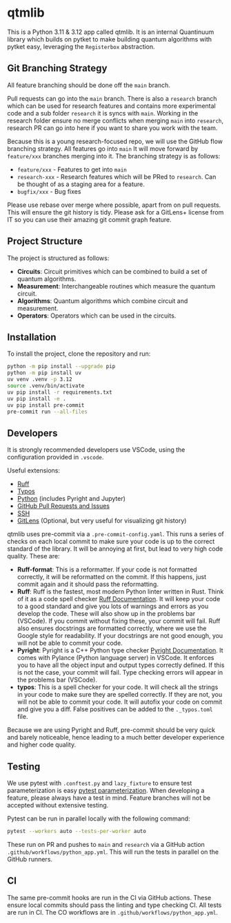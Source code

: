 # qtmlib

This is a Python 3.11 & 3.12 app called qtmlib. It is an internal Quantinuum library which builds on pytket to make building quantum algorithms with pytket easy, leveraging the `Registerbox` abstraction.

## Git Branching Strategy

All feature branching should be done off the `main` branch.

Pull requests can go into the `main` branch. There is also a `research` branch which can be used for research features and contains more experimental code and a sub folder `research` it is syncs with `main`. Working in the research folder ensure no merge conflicts when merging `main` into `research`, research PR can go into here if you want to share you work with the team.

Because this is a young research-focused repo, we will use the GitHub flow branching strategy. All features go into `main` It will move forward by `feature/xxx` branches merging into it. The branching strategy is as follows:

- `feature/xxx` - Features to get into `main`
- `research-xxx` - Research features which will be PRed to `research`. Can be thought of as a staging area for a feature.
- `bugfix/xxx` - Bug fixes

Please use rebase over merge where possible, apart from on pull requests. This will ensure the git history is tidy. Please ask for a GitLens+ license from IT so you can use their amazing git commit graph feature.

## Project Structure

The project is structured as follows:

- **Circuits**: Circuit primitives which can be combined to build a set of quantum algorithms.
- **Measurement**: Interchangeable routines which measure the quantum circuit.
- **Algorithms**: Quantum algorithms which combine circuit and measurement.
- **Operators**: Operators which can be used in the circuits.

## Installation

To install the project, clone the repository and run:

```sh
python -m pip install --upgrade pip
python -m pip install uv
uv venv .venv -p 3.12
source .venv/bin/activate
uv pip install -r requirements.txt
uv pip install -e .
uv pip install pre-commit
pre-commit run --all-files
```

## Developers

It is strongly recommended developers use VSCode, using the configuration provided in `.vscode`.

Useful extensions:

- [Ruff](https://marketplace.visualstudio.com/items?itemName=charliermarsh.ruff)
- [Typos](https://marketplace.visualstudio.com/items?itemName=streetsidesoftware.code-spell-checker)
- [Python](https://marketplace.visualstudio.com/items?itemName=ms-python.python) (includes Pyright and Jupyter)
- [GitHub Pull Requests and Issues](https://marketplace.visualstudio.com/items?itemName=GitHub.vscode-pull-request-github)
- [SSH](https://marketplace.visualstudio.com/items?itemName=ms-vscode-remote.remote-ssh)
- [GitLens](https://marketplace.visualstudio.com/items?itemName=eamodio.gitlens) (Optional, but very useful for visualizing git history)

qtmlib uses pre-commit via a `.pre-commit-config.yaml`. This runs a series of checks on each local commit to make sure your code is up to the correct standard of the library. It will be annoying at first, but lead to very high code quality. These are:

- **Ruff-format**: This is a reformatter. If your code is not formatted correctly, it will be reformatted on the commit. If this happens, just commit again and it should pass the reformatting.
- **Ruff**: Ruff is the fastest, most modern Python linter written in Rust. Think of it as a code spell checker [Ruff Documentation](https://beta.ruff.rs/docs/). It will keep your code to a good standard and give you lots of warnings and errors as you develop the code. These will also show up in the problems bar (VSCode). If you commit without fixing these, your commit will fail. Ruff also ensures docstrings are formatted correctly, where we use the Google style for readability. If your docstrings are not good enough, you will not be able to commit your code.
- **Pyright**: Pyright is a C++ Python type checker [Pyright Documentation](https://microsoft.github.io/pyright/#/). It comes with Pylance (Python language server) in VSCode. It enforces you to have all the object input and output types correctly defined. If this is not the case, your commit will fail. Type checking errors will appear in the problems bar (VSCode).
- **typos**: This is a spell checker for your code. It will check all the strings in your code to make sure they are spelled correctly. If they are not, you will not be able to commit your code. It will autofix your code on commit and give you a diff. False positives can be added to the `._typos.toml` file.

Because we are using Pyright and Ruff, pre-commit should be very quick and barely noticeable, hence leading to a much better developer experience and higher code quality.

## Testing

We use pytest with `.conftest.py` and `lazy_fixture` to ensure test parameterization is easy [pytest parameterization](https://docs.pytest.org/en/7.3.x/how-to/parametrize.html). When developing a feature, please always have a test in mind. Feature branches will not be accepted without extensive testing.

Pytest can be run in parallel locally with the following command:

```sh
pytest --workers auto --tests-per-worker auto
```

These run on PR and pushes to `main` and `research` via a GitHub action `.github/workflows/python_app.yml`. This will run the tests in parallel on the GitHub runners.

## CI

The same pre-commit hooks are run in the CI via GitHub actions. These ensure local commits should pass the linting and type checking CI. All tests are run in CI. The CO workflows are in `.github/workflows/python_app.yml`.

